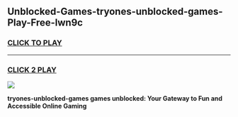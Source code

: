 
## Unblocked-Games-tryones-unblocked-games-Play-Free-lwn9c
<h3>
<a href="https://premium76.site?title=tryones-unblocked-games&ref=20M">CLICK TO PLAY</a></h3>
<hr>

<h3>
<a href="https://premium76.site?title=tryones-unblocked-games&ref=20M">CLICK 2 PLAY</a>
  
</h3>

<a href="https://premium76.site?title=tryones-unblocked-games&ref=19M"><img src="https://clearcache.store/games.png"></a>


**tryones-unblocked-games games unblocked: Your Gateway to Fun and Accessible Online Gaming**
